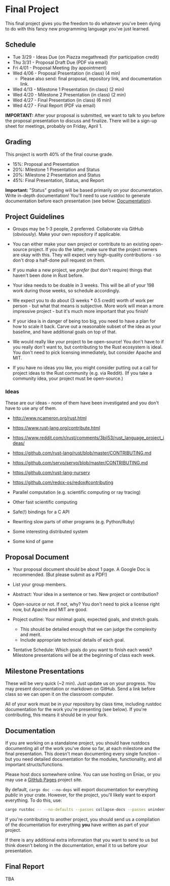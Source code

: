 # Final Project

This final project gives you the freedom to do whatever you've been dying to
do with this fancy new programming language you've just learned.

## Schedule

* Tue 3/29 - Ideas Due (on Piazza megathread) (for participation credit)
* Thu 3/31 - Proposal Draft Due (PDF via email)
* Fri 4/01 - Proposal Meeting (by appointment)
* Wed 4/06 - Proposal Presentation (in class) (4 min)
    * Please also send: final proposal, repository link, and documentation link.
* Wed 4/13 - Milestone 1 Presentation (in class) (2 min)
* Wed 4/20 - Milestone 2 Presentation (in class) (2 min)
* Wed 4/27 - Final Presentation (in class) (6 min)
* Wed 4/27 - Final Report (PDF via email)

**IMPORTANT:** After your proposal is submitted, we want to talk to you before
the proposal presentation to discuss and finalize. There will be a sign-up
sheet for meetings, probably on Friday, April 1.

## Grading

This project is worth 40% of the final course grade.

* 15%: Proposal and Presentation
* 20%: Milestone 1 Presentation and Status
* 20%: Milestone 2 Presentation and Status
* 45%: Final Presentation, Status, and Report

**Important:** "Status" grading will be based primarily on your documentation.
Write in-depth documentation! You'll need to use rustdoc to generate
documentation before each presentation
(see below: [Documentation](#documentation)).

## Project Guidelines

* Groups may be 1-3 people, 2 preferred. Collaborate via GitHub (obviously).
  Make your own repository if applicable.

* You can either make your own project or contribute to an existing open-source
  project. If you do the latter, make sure that the project owners are okay
  with this. They will expect very high-quality contributions - so don't drop a
  half-done pull request on them.

* If you make a new project, we _prefer_ (but don't require) things that
  haven't been done in Rust before.

* Your idea needs to be doable in 3 weeks. This will be all of your
  198 work during those weeks, so schedule accordingly.

* We expect you to do about (3 weeks * 0.5 credit) worth of work per person -
  but what that means is subjective. More work will mean a more impressive
  project - but it's much more important that you finish!

* If your idea is in danger of being too big, you need to have a plan for how
  to scale it back. Carve out a reasonable subset of the idea as your baseline,
  and have additional goals on top of that.

* We would really like your project to be open-source! You don't have to if you
  really don't want to, but contributing to the Rust ecosystem is ideal.
  You don't need to pick licensing immediately, but consider Apache and MIT.

* If you have no ideas you like, you might consider putting out a call for
  project ideas to the Rust community (e.g. via Reddit).
  (If you take a community idea, your project must be open-source.)

### Ideas

These are our ideas - none of them have been investigated and you don't
have to use any of them.

* http://www.ncameron.org/rust.html
* https://www.rust-lang.org/contribute.html
* https://www.reddit.com/r/rust/comments/3bjl53/rust_language_project_ideas/
* https://github.com/rust-lang/rust/blob/master/CONTRIBUTING.md
* https://github.com/servo/servo/blob/master/CONTRIBUTING.md
* https://github.com/rust-lang-nursery
* https://github.com/redox-os/redox#contributing

* Parallel computation (e.g. scientific computing or ray tracing)
* Other fast scientific computing
* Safe(!) bindings for a C API
* Rewriting slow parts of other programs (e.g. Python/Ruby)
* Some interesting distributed system
* Some kind of game

## Proposal Document

* Your proposal document should be about 1 page. A Google Doc is recommended.
  (But please submit as a PDF!)

* List your group members.

* Abstract: Your idea in a sentence or two. New project or contribution?

* Open-source or not. If not, why?
  You don't need to pick a license right now, but Apache and MIT are good.

* Project outline: Your minimal goals, expected goals, and stretch goals.
    * This should be detailed enough that we can judge the complexity and merit.
    * Include appropriate technical details of each goal.

* Tentative Schedule: Which goals do you want to finish each week? Milestone
  presentations will be at the beginning of class each week.

## Milestone Presentations

These will be very quick (~2 min). Just update us on your progress.
You may present documentation or markdown on GitHub. Send a link before
class so we can open it on the classroom computer.

All of your work must be in your repository by class time, including
rustdoc documentation for the work you're presenting (see below).
If you're contributing, this means it should be in your fork.

## Documentation

If you are working on a standalone project, you should have rustdocs
documenting all of the work you've done so far,
at each milestone and the final presentation. This doesn't mean documenting
every single function - but you need detailed documentation for the modules,
functionality, and all important structs/functions.

Please host docs somewhere online. You can use hosting on Eniac, or you may
use a [GitHub Pages](https://pages.github.com/) project site.

By default, `cargo doc --no-deps` will export documentation for everything
_public_ in your crate. However, for the project, you'll likely want to
export everything. To do this, use:

```sh
cargo rustdoc -- --no-defaults --passes collapse-docs --passes unindent-comments
```

If you're contributing to another project, you should send us a compilation of
the documentation for everything **you** have written as part of your project.

If there is any additional extra information that you want
to send to us but think doesn't belong in
the documentation, email it to us before your presentation.

## Final Report

TBA
